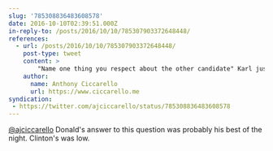 ```yaml
---
slug: '785308836483608578'
date: 2016-10-10T02:39:51.000Z
in-reply-to: /posts/2016/10/10/785307903372648448/
references:
  - url: /posts/2016/10/10/785307903372648448/
    post-type: tweet
    content: >
        "Name one thing you respect about the other candidate" Karl just won the debate. #debate
    author:
      name: Anthony Ciccarello
      url: https://www.ciccarello.me
syndication:
 - https://twitter.com/ajciccarello/status/785308836483608578
---
```


[@ajciccarello](https://twitter.com/ajciccarello) Donald's answer to this question was probably his best of the night. Clinton's was low.
